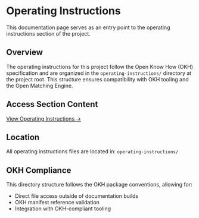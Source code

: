 # Operating Instructions

This documentation page serves as an entry point to the operating instructions section of the project.

## Overview

The operating instructions for this project follow the Open Know How (OKH) specification and are organized in the `operating-instructions/` directory at the project root. This structure ensures compatibility with OKH tooling and the Open Matching Engine.

## Access Section Content

[View Operating Instructions →](../../operating-instructions/index.md)

## Location

All operating instructions files are located in: `operating-instructions/`

## OKH Compliance

This directory structure follows the OKH package conventions, allowing for:
- Direct file access outside of documentation builds
- OKH manifest reference validation
- Integration with OKH-compliant tooling

